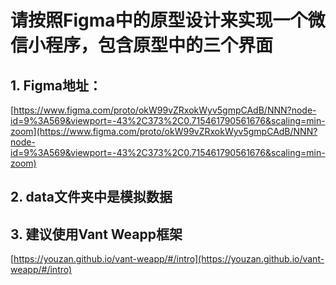 # 请按照Figma中的原型设计来实现一个微信小程序，包含原型中的三个界面

## 1. Figma地址：
[https://www.figma.com/proto/okW99vZRxokWyv5gmpCAdB/NNN?node-id=9%3A569&viewport=-43%2C373%2C0.715461790561676&scaling=min-zoom](https://www.figma.com/proto/okW99vZRxokWyv5gmpCAdB/NNN?node-id=9%3A569&viewport=-43%2C373%2C0.715461790561676&scaling=min-zoom)

## 2. data文件夹中是模拟数据

## 3. 建议使用Vant Weapp框架
[https://youzan.github.io/vant-weapp/#/intro](https://youzan.github.io/vant-weapp/#/intro)